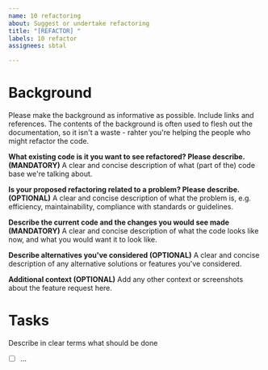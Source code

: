 ```yaml
---
name: 10 refactoring
about: Suggest or undertake refactoring
title: "[REFACTOR] "
labels: 10 refactor
assignees: sbtal

---
```


# Background

Please make the background as informative as possible. Include links 
and references. The contents of the background is often used to flesh 
out the documentation, so it isn't a waste - rahter you're helping 
the people who might refactor the code.

**What existing code is it you want to see refactored? Please describe. (MANDATORY)**
A clear and concise description of what (part of the) code base we're talking about.

**Is your proposed refactoring related to a problem? Please describe. (OPTIONAL)**
A clear and concise description of what the problem is,
e.g. efficiency, maintainability, compliance with standards or 
guidelines.

**Describe the current code and the changes you would see made (MANDATORY)**
A clear and concise description of what the code looks like now, 
and what you would want it to look like.

**Describe alternatives you've considered (OPTIONAL)**
A clear and concise description of any alternative solutions or features 
you've considered.

**Additional context (OPTIONAL)**
Add any other context or screenshots about the feature request here.

# Tasks

Describe in clear terms what should be done
- [ ] ...
